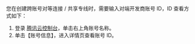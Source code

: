 您在创建跨账号对等连接 / 共享专线时，需要输入对端开发商账号 ID，ID 查看方式如下：
1. 登录 [腾讯云控制台](https://console.cloud.tencent.com/)，单击右上角账号名称。
2. 单击【账号信息】，进入详情页查看账号 ID。
